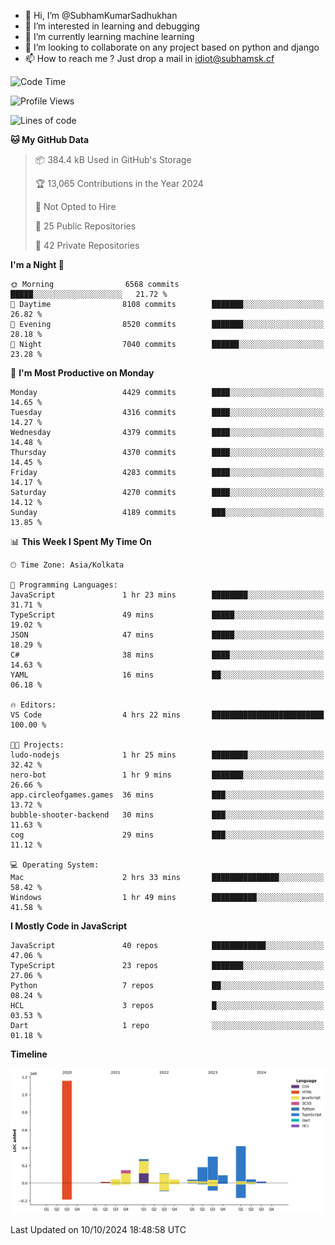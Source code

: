 - 👋 Hi, I’m @SubhamKumarSadhukhan
- 👀 I’m interested in learning and debugging
- 🌱 I’m currently learning machine learning
- 💞️ I’m looking to collaborate on any project based on python and django
- 📫 How to reach me ?
      Just drop a mail in idiot@subhamsk.cf

<!---
SubhamKumarSadhukhan/SubhamKumarSadhukhan is a ✨ special ✨ repository because its `README.md` (this file) appears on your GitHub profile.
You can click the Preview link to take a look at your changes.
--->


<!--START_SECTION:waka-->
![Code Time](http://img.shields.io/badge/Code%20Time-2%2C554%20hrs%2053%20mins-blue)

![Profile Views](http://img.shields.io/badge/Profile%20Views-1-blue)

![Lines of code](https://img.shields.io/badge/From%20Hello%20World%20I%27ve%20Written-2.8%20million%20lines%20of%20code-blue)

**🐱 My GitHub Data** 

> 📦 384.4 kB Used in GitHub's Storage 
 > 
> 🏆 13,065 Contributions in the Year 2024
 > 
> 🚫 Not Opted to Hire
 > 
> 📜 25 Public Repositories 
 > 
> 🔑 42 Private Repositories 
 > 
**I'm a Night 🦉** 

```text
🌞 Morning                6568 commits        █████░░░░░░░░░░░░░░░░░░░░   21.72 % 
🌆 Daytime                8108 commits        ███████░░░░░░░░░░░░░░░░░░   26.82 % 
🌃 Evening                8520 commits        ███████░░░░░░░░░░░░░░░░░░   28.18 % 
🌙 Night                  7040 commits        ██████░░░░░░░░░░░░░░░░░░░   23.28 % 
```
📅 **I'm Most Productive on Monday** 

```text
Monday                   4429 commits        ████░░░░░░░░░░░░░░░░░░░░░   14.65 % 
Tuesday                  4316 commits        ████░░░░░░░░░░░░░░░░░░░░░   14.27 % 
Wednesday                4379 commits        ████░░░░░░░░░░░░░░░░░░░░░   14.48 % 
Thursday                 4370 commits        ████░░░░░░░░░░░░░░░░░░░░░   14.45 % 
Friday                   4283 commits        ████░░░░░░░░░░░░░░░░░░░░░   14.17 % 
Saturday                 4270 commits        ████░░░░░░░░░░░░░░░░░░░░░   14.12 % 
Sunday                   4189 commits        ███░░░░░░░░░░░░░░░░░░░░░░   13.85 % 
```


📊 **This Week I Spent My Time On** 

```text
🕑︎ Time Zone: Asia/Kolkata

💬 Programming Languages: 
JavaScript               1 hr 23 mins        ████████░░░░░░░░░░░░░░░░░   31.71 % 
TypeScript               49 mins             █████░░░░░░░░░░░░░░░░░░░░   19.02 % 
JSON                     47 mins             █████░░░░░░░░░░░░░░░░░░░░   18.29 % 
C#                       38 mins             ████░░░░░░░░░░░░░░░░░░░░░   14.63 % 
YAML                     16 mins             ██░░░░░░░░░░░░░░░░░░░░░░░   06.18 % 

🔥 Editors: 
VS Code                  4 hrs 22 mins       █████████████████████████   100.00 % 

🐱‍💻 Projects: 
ludo-nodejs              1 hr 25 mins        ████████░░░░░░░░░░░░░░░░░   32.42 % 
nero-bot                 1 hr 9 mins         ███████░░░░░░░░░░░░░░░░░░   26.66 % 
app.circleofgames.games  36 mins             ███░░░░░░░░░░░░░░░░░░░░░░   13.72 % 
bubble-shooter-backend   30 mins             ███░░░░░░░░░░░░░░░░░░░░░░   11.63 % 
cog                      29 mins             ███░░░░░░░░░░░░░░░░░░░░░░   11.12 % 

💻 Operating System: 
Mac                      2 hrs 33 mins       ███████████████░░░░░░░░░░   58.42 % 
Windows                  1 hr 49 mins        ██████████░░░░░░░░░░░░░░░   41.58 % 
```

**I Mostly Code in JavaScript** 

```text
JavaScript               40 repos            ████████████░░░░░░░░░░░░░   47.06 % 
TypeScript               23 repos            ███████░░░░░░░░░░░░░░░░░░   27.06 % 
Python                   7 repos             ██░░░░░░░░░░░░░░░░░░░░░░░   08.24 % 
HCL                      3 repos             █░░░░░░░░░░░░░░░░░░░░░░░░   03.53 % 
Dart                     1 repo              ░░░░░░░░░░░░░░░░░░░░░░░░░   01.18 % 
```



**Timeline**

![Lines of Code chart](https://raw.githubusercontent.com/SubhamKumarSadhukhan/SubhamKumarSadhukhan/main/assets/bar_graph.png)


 Last Updated on 10/10/2024 18:48:58 UTC
<!--END_SECTION:waka-->
